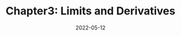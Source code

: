 ---
title: "Chapter3: Limits and Derivatives"
date: 2022-05-12
tags:
 - Math
 - Calculus
categories:
 - "Calculus: Early Transcendentals"
---